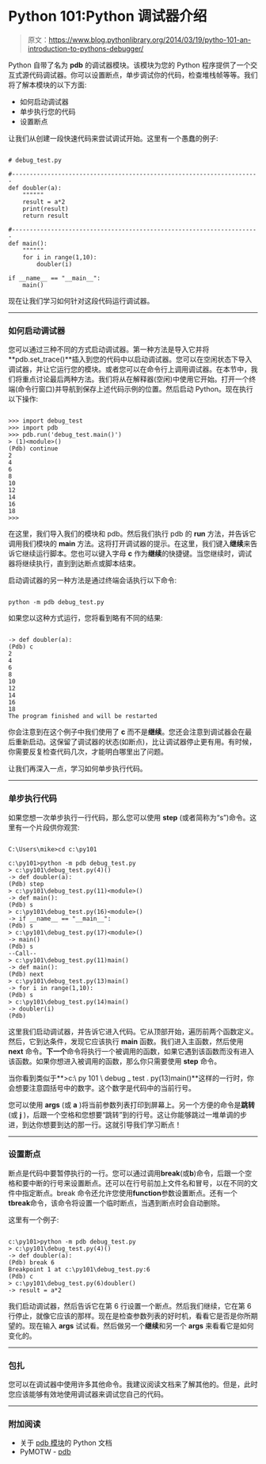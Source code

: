 # Python 101:Python 调试器介绍

> 原文：<https://www.blog.pythonlibrary.org/2014/03/19/pytho-101-an-introduction-to-pythons-debugger/>

Python 自带了名为 **pdb** 的调试器模块。该模块为您的 Python 程序提供了一个交互式源代码调试器。你可以设置断点，单步调试你的代码，检查堆栈帧等等。我们将了解本模块的以下方面:

*   如何启动调试器
*   单步执行您的代码
*   设置断点

让我们从创建一段快速代码来尝试调试开始。这里有一个愚蠢的例子:

```

# debug_test.py

#----------------------------------------------------------------------
def doubler(a):
    """"""
    result = a*2
    print(result)
    return result

#----------------------------------------------------------------------
def main():
    """"""
    for i in range(1,10):
        doubler(i)

if __name__ == "__main__":
    main()

```

现在让我们学习如何针对这段代码运行调试器。

* * *

### 如何启动调试器

您可以通过三种不同的方式启动调试器。第一种方法是导入它并将**pdb.set_trace()**插入到您的代码中以启动调试器。您可以在空闲状态下导入调试器，并让它运行您的模块。或者您可以在命令行上调用调试器。在本节中，我们将重点讨论最后两种方法。我们将从在解释器(空闲)中使用它开始。打开一个终端(命令行窗口)并导航到保存上述代码示例的位置。然后启动 Python。现在执行以下操作:

```

>>> import debug_test
>>> import pdb
>>> pdb.run('debug_test.main()')
> (1)<module>()
(Pdb) continue
2
4
6
8
10
12
14
16
18
>>>
```

在这里，我们导入我们的模块和 pdb。然后我们执行 pdb 的 **run** 方法，并告诉它调用我们模块的 **main** 方法。这将打开调试器的提示。在这里，我们键入**继续**来告诉它继续运行脚本。您也可以键入字母 **c** 作为**继续**的快捷键。当您继续时，调试器将继续执行，直到到达断点或脚本结束。

启动调试器的另一种方法是通过终端会话执行以下命令:

```

python -m pdb debug_test.py

```

如果您以这种方式运行，您将看到略有不同的结果:

```

-> def doubler(a):
(Pdb) c
2
4
6
8
10
12
14
16
18
The program finished and will be restarted

```

你会注意到在这个例子中我们使用了 **c** 而不是**继续**。您还会注意到调试器会在最后重新启动。这保留了调试器的状态(如断点)，比让调试器停止更有用。有时候，你需要反复检查代码几次，才能明白哪里出了问题。

让我们再深入一点，学习如何单步执行代码。

* * *

### 单步执行代码

如果您想一次单步执行一行代码，那么您可以使用 **step** (或者简称为“s”)命令。这里有一个片段供你观赏:

```

C:\Users\mike>cd c:\py101

c:\py101>python -m pdb debug_test.py
> c:\py101\debug_test.py(4)()
-> def doubler(a):
(Pdb) step
> c:\py101\debug_test.py(11)<module>()
-> def main():
(Pdb) s
> c:\py101\debug_test.py(16)<module>()
-> if __name__ == "__main__":
(Pdb) s
> c:\py101\debug_test.py(17)<module>()
-> main()
(Pdb) s
--Call--
> c:\py101\debug_test.py(11)main()
-> def main():
(Pdb) next
> c:\py101\debug_test.py(13)main()
-> for i in range(1,10):
(Pdb) s
> c:\py101\debug_test.py(14)main()
-> doubler(i)
(Pdb)
```

这里我们启动调试器，并告诉它进入代码。它从顶部开始，遍历前两个函数定义。然后，它到达条件，发现它应该执行 **main** 函数。我们进入主函数，然后使用 **next** 命令。**下一个**命令将执行一个被调用的函数，如果它遇到该函数而没有进入该函数。如果你想进入被调用的函数，那么你只需要使用 **step** 命令。

当你看到类似于**>c:\ py 101 \ debug _ test . py(13)main()**这样的一行时，你会想要注意圆括号中的数字。这个数字是代码中的当前行号。

您可以使用 **args** (或 **a** )将当前参数列表打印到屏幕上。另一个方便的命令是**跳转**(或 **j** )，后跟一个空格和您想要“跳转”到的行号。这让你能够跳过一堆单调的步进，到达你想要到达的那一行。这就引导我们学习断点！

* * *

### 设置断点

断点是代码中要暂停执行的一行。您可以通过调用**break**(或**b**)命令，后跟一个空格和要中断的行号来设置断点。还可以在行号前加上文件名和冒号，以在不同的文件中指定断点。break 命令还允许您使用**function**参数设置断点。还有一个**tbreak**命令，该命令将设置一个临时断点，当遇到断点时会自动删除。

这里有一个例子:

```

c:\py101>python -m pdb debug_test.py
> c:\py101\debug_test.py(4)()
-> def doubler(a):
(Pdb) break 6
Breakpoint 1 at c:\py101\debug_test.py:6
(Pdb) c
> c:\py101\debug_test.py(6)doubler()
-> result = a*2 
```

我们启动调试器，然后告诉它在第 6 行设置一个断点。然后我们继续，它在第 6 行停止，就像它应该的那样。现在是检查参数列表的好时机，看看它是否是你所期望的。现在输入 **args** 试试看。然后做另一个**继续**和另一个 **args** 来看看它是如何变化的。

* * *

### 包扎

您可以在调试器中使用许多其他命令。我建议阅读文档来了解其他的。但是，此时您应该能够有效地使用调试器来调试您自己的代码。

* * *

### 附加阅读

*   关于 [pdb 模块](http://docs.python.org/2.7/library/pdb.html)的 Python 文档
*   PyMOTW - [pdb](http://pymotw.com/2/pdb/)
